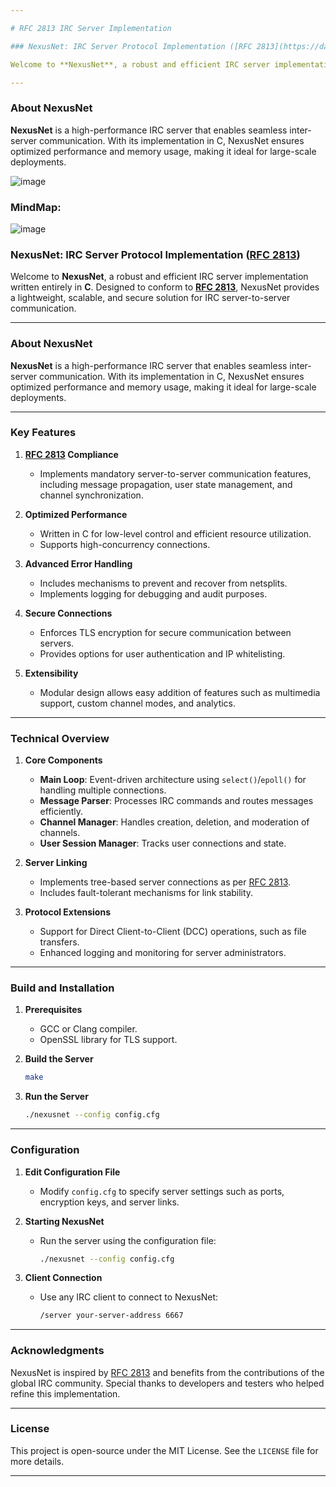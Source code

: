 ```yaml
---

# RFC 2813 IRC Server Implementation

### NexusNet: IRC Server Protocol Implementation ([RFC 2813](https://datatracker.ietf.org/doc/html/rfc2813))

Welcome to **NexusNet**, a robust and efficient IRC server implementation written entirely in **C**. Designed to conform to **[RFC 2813](https://datatracker.ietf.org/doc/html/rfc2813)**, NexusNet provides a lightweight, scalable, and secure solution for IRC server-to-server communication.

---
```


### **About NexusNet**
**NexusNet** is a high-performance IRC server that enables seamless inter-server communication. With its implementation in C, NexusNet ensures optimized performance and memory usage, making it ideal for large-scale deployments.


![image](https://github.com/user-attachments/assets/ddbef559-1a35-4723-8c04-31a34767d908)

### MindMap:
![image](https://github.com/user-attachments/assets/6e7ca3a5-d5e3-4f55-a5ee-3f636b18d091)

### NexusNet: IRC Server Protocol Implementation ([RFC 2813](https://datatracker.ietf.org/doc/html/rfc2813))

Welcome to **NexusNet**, a robust and efficient IRC server implementation written entirely in **C**. Designed to conform to **[RFC 2813](https://datatracker.ietf.org/doc/html/rfc2813)**, NexusNet provides a lightweight, scalable, and secure solution for IRC server-to-server communication.

---

### **About NexusNet**
**NexusNet** is a high-performance IRC server that enables seamless inter-server communication. With its implementation in C, NexusNet ensures optimized performance and memory usage, making it ideal for large-scale deployments.

---

### **Key Features**
1. **[RFC 2813](https://datatracker.ietf.org/doc/html/rfc2813) Compliance**
   - Implements mandatory server-to-server communication features, including message propagation, user state management, and channel synchronization.

2. **Optimized Performance**
   - Written in C for low-level control and efficient resource utilization.
   - Supports high-concurrency connections.

3. **Advanced Error Handling**
   - Includes mechanisms to prevent and recover from netsplits.
   - Implements logging for debugging and audit purposes.

4. **Secure Connections**
   - Enforces TLS encryption for secure communication between servers.
   - Provides options for user authentication and IP whitelisting.

5. **Extensibility**
   - Modular design allows easy addition of features such as multimedia support, custom channel modes, and analytics.

---

### **Technical Overview**
1. **Core Components**
   - **Main Loop**: Event-driven architecture using `select()`/`epoll()` for handling multiple connections.
   - **Message Parser**: Processes IRC commands and routes messages efficiently.
   - **Channel Manager**: Handles creation, deletion, and moderation of channels.
   - **User Session Manager**: Tracks user connections and state.

2. **Server Linking**
   - Implements tree-based server connections as per [RFC 2813](https://datatracker.ietf.org/doc/html/rfc2813).
   - Includes fault-tolerant mechanisms for link stability.

3. **Protocol Extensions**
   - Support for Direct Client-to-Client (DCC) operations, such as file transfers.
   - Enhanced logging and monitoring for server administrators.

---

### **Build and Installation**

1. **Prerequisites**
   - GCC or Clang compiler.
   - OpenSSL library for TLS support.


2. **Build the Server**
   ```bash
   make
   ```

3. **Run the Server**
   ```bash
   ./nexusnet --config config.cfg
   ```

---

### **Configuration**
1. **Edit Configuration File**
   - Modify `config.cfg` to specify server settings such as ports, encryption keys, and server links.

2. **Starting NexusNet**
   - Run the server using the configuration file:
     ```bash
     ./nexusnet --config config.cfg
     ```

3. **Client Connection**
   - Use any IRC client to connect to NexusNet:
     ```bash
     /server your-server-address 6667
     ```

---

### **Acknowledgments**
NexusNet is inspired by [RFC 2813](https://datatracker.ietf.org/doc/html/rfc2813) and benefits from the contributions of the global IRC community. Special thanks to developers and testers who helped refine this implementation.

---

### **License**
This project is open-source under the MIT License. See the `LICENSE` file for more details.

---
